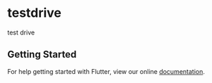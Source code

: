 # testdrive

test drive

## Getting Started

For help getting started with Flutter, view our online
[documentation](https://flutter.io/).

